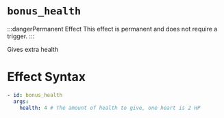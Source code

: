# `bonus_health`
:::dangerPermanent Effect
This effect is permanent and does not require a trigger.
:::

Gives extra health

# Effect Syntax
```yaml
- id: bonus_health
  args:
    health: 4 # The amount of health to give, one heart is 2 HP
```